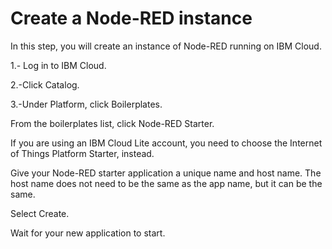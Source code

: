 # Create a Node-RED instance

In this step, you will create an instance of Node-RED running on IBM Cloud.

1.- Log in to IBM Cloud.

2.-Click Catalog.

3.-Under Platform, click Boilerplates. 



From the boilerplates list, click Node-RED Starter. 


If you are using an IBM Cloud Lite account, you need to choose the Internet of Things Platform Starter, instead.


Give your Node-RED starter application a unique name and host name. The host name does not need to be the same as the app name, but it can be the same. 


Select Create. 


Wait for your new application to start.
